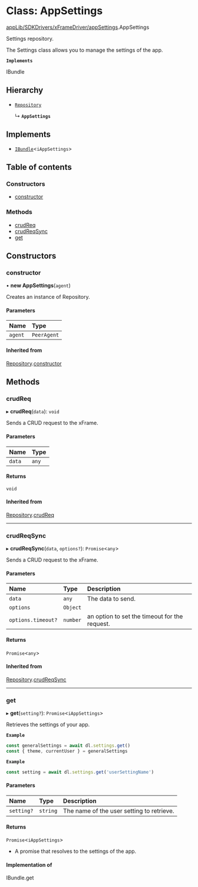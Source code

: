 # Class: AppSettings

[appLib/SDKDrivers/xFrameDriver/appSettings](../modules/appLib_SDKDrivers_xFrameDriver_appSettings.md).AppSettings

Settings repository.

The Settings class allows you to manage the settings of the app.

**`Implements`**

IBundle<iAppSettings>

## Hierarchy

- [`Repository`](appLib_SDKDrivers_xFrameDriver_repository.Repository.md)

  ↳ **`AppSettings`**

## Implements

- [`IBundle`](../interfaces/sdkApi_interfaces_bundles.IBundle.md)<`iAppSettings`\>

## Table of contents

### Constructors

- [constructor](appLib_SDKDrivers_xFrameDriver_appSettings.AppSettings.md#constructor)

### Methods

- [crudReq](appLib_SDKDrivers_xFrameDriver_appSettings.AppSettings.md#crudreq)
- [crudReqSync](appLib_SDKDrivers_xFrameDriver_appSettings.AppSettings.md#crudreqsync)
- [get](appLib_SDKDrivers_xFrameDriver_appSettings.AppSettings.md#get)

## Constructors

### constructor

• **new AppSettings**(`agent`)

Creates an instance of Repository.

#### Parameters

| Name | Type |
| :------ | :------ |
| `agent` | `PeerAgent` |

#### Inherited from

[Repository](appLib_SDKDrivers_xFrameDriver_repository.Repository.md).[constructor](appLib_SDKDrivers_xFrameDriver_repository.Repository.md#constructor)

## Methods

### crudReq

▸ **crudReq**(`data`): `void`

Sends a CRUD request to the xFrame.

#### Parameters

| Name | Type |
| :------ | :------ |
| `data` | `any` |

#### Returns

`void`

#### Inherited from

[Repository](appLib_SDKDrivers_xFrameDriver_repository.Repository.md).[crudReq](appLib_SDKDrivers_xFrameDriver_repository.Repository.md#crudreq)

___

### crudReqSync

▸ **crudReqSync**(`data`, `options?`): `Promise`<`any`\>

Sends a CRUD request to the xFrame.

#### Parameters

| Name | Type | Description |
| :------ | :------ | :------ |
| `data` | `any` | The data to send. |
| `options` | `Object` |  |
| `options.timeout?` | `number` | an option to set the timeout for the request. |

#### Returns

`Promise`<`any`\>

#### Inherited from

[Repository](appLib_SDKDrivers_xFrameDriver_repository.Repository.md).[crudReqSync](appLib_SDKDrivers_xFrameDriver_repository.Repository.md#crudreqsync)

___

### get

▸ **get**(`setting?`): `Promise`<`iAppSettings`\>

Retrieves the settings of your app.

**`Example`**

```ts
const generalSettings = await dl.settings.get()
const { theme, currentUser } = generalSettings
```

**`Example`**

```ts
const setting = await dl.settings.get('userSettingName')
```

#### Parameters

| Name | Type | Description |
| :------ | :------ | :------ |
| `setting?` | `string` | The name of the user setting to retrieve. |

#### Returns

`Promise`<`iAppSettings`\>

- A promise that resolves to the settings of the app.

#### Implementation of

IBundle.get
